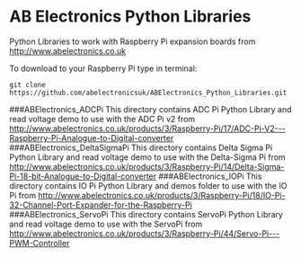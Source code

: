 AB Electronics Python Libraries
=====

Python Libraries to work with Raspberry Pi expansion boards from http://www.abelectronics.co.uk

To download to your Raspberry Pi type in terminal: 

```
git clone https://github.com/abelectronicsuk/ABElectronics_Python_Libraries.git
```
###ABElectronics_ADCPi 
This directory contains ADC Pi Python Library  and read voltage demo to use with the ADC Pi v2 from  http://www.abelectronics.co.uk/products/3/Raspberry-Pi/17/ADC-Pi-V2---Raspberry-Pi-Analogue-to-Digital-converter
###ABElectronics_DeltaSigmaPi
This directory contains Delta Sigma Pi Python Library  and read voltage demo to use with the Delta-Sigma Pi from http://www.abelectronics.co.uk/products/3/Raspberry-Pi/14/Delta-Sigma-Pi-18-bit-Analogue-to-Digital-converter
###ABElectronics_IOPi
This directory contains IO Pi Python Library  and demos folder to use with the IO Pi from http://www.abelectronics.co.uk/products/3/Raspberry-Pi/18/IO-Pi-32-Channel-Port-Expander-for-the-Raspberry-Pi
###ABElectronics_ServoPi
This directory contains ServoPi Python Library  and read voltage demo to use with the ServoPi from http://www.abelectronics.co.uk/products/3/Raspberry-Pi/44/Servo-Pi---PWM-Controller
